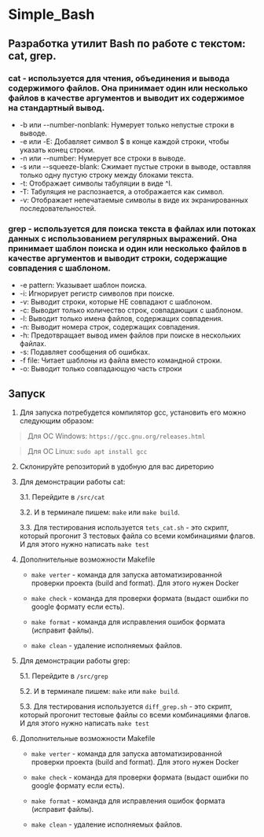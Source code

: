 # Simple_Bash

## Разработка утилит Bash по работе с текстом: cat, grep.

### cat - используется для чтения, объединения и вывода содержимого файлов. Она принимает один или несколько файлов в качестве аргументов и выводит их содержимое на стандартный вывод.

* -b или --number-nonblank: Нумерует только непустые строки в выводе.
* -e или -E: Добавляет символ $ в конце каждой строки, чтобы указать конец строки.
* -n или --number: Нумерует все строки в выводе.
* -s или --squeeze-blank: Сжимает пустые строки в выводе, оставляя только одну пустую строку между блоками текста.
* -t: Отображает символы табуляции в виде ^I.
* -T: Табуляция не распознается, а отображается как символ.
* -v: Отображает непечатаемые символы в виде их экранированных последовательностей.

### grep - используется для поиска текста в файлах или потоках данных с использованием регулярных выражений. Она принимает шаблон поиска и один или несколько файлов в качестве аргументов и выводит строки, содержащие совпадения с шаблоном.

* -e pattern: Указывает шаблон поиска.
* -i: Игнорирует регистр символов при поиске.
* -v: Выводит строки, которые НЕ совпадают с шаблоном.
* -c: Выводит только количество строк, совпадающих с шаблоном.
* -l: Выводит только имена файлов, содержащих совпадения.
* -n: Выводит номера строк, содержащих совпадения.
* -h: Предотвращает вывод имен файлов при поиске в нескольких файлах.
* -s: Подавляет сообщения об ошибках.
* -f file: Читает шаблоны из файла вместо командной строки.
* -o: Выводит только совпадающую часть строки

## Запуск

1. Для запуска потребудется компилятор gcc, установить его можно следующим образом:

> Для ОС Windows:
`https://gcc.gnu.org/releases.html`

> Для ОС Linux:
`sudo apt install gcc`

2. Склонируйте репозиторий в удобную для вас диреторию

3. Для демонстрации работы cat:
    
    3.1. Перейдите в `/src/cat`

    3.2. И в терминале пишем: `make` или `make build`.

    3.3. Для тестирования используется `tets_cat.sh` - это скрипт, который прогонит 3 тестовых файла со всеми комбинациями флагов. И для этого нужно написать `make test`

4. Дополнительные возможности Makefile
   
   - `make verter` - команда для запуска автоматизированной проверки проекта (build and format). Для этого нужен Docker
   
   - `make check` - команда для проверки формата (выдаст ошибки по google формату если есть).
   
   - `make format` - команда для исправления ошибок формата (исправит файлы).
   
   - `make clean` - удаление исполняемых файлов.

5.  Для демонстрации работы grep:
    
    5.1. Перейдите в `/src/grep`

    5.2. И в терминале пишем: `make` или `make build`.

    5.3. Для тестирования используется `diff_grep.sh` - это скрипт, который прогонит тестовые файлы со всеми комбинациями флагов. И для этого нужно написать `make test`

6. Дополнительные возможности Makefile
   
   - `make verter` - команда для запуска автоматизированной проверки проекта (build and format). Для этого нужен Docker
   
   - `make check` - команда для проверки формата (выдаст ошибки по google формату если есть).
   
   - `make format` - команда для исправления ошибок формата (исправит файлы).
   
   - `make clean` - удаление исполняемых файлов.
